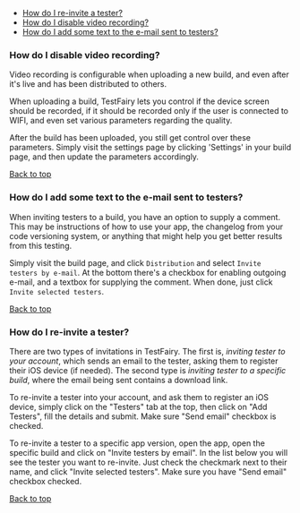 <a name="top"></a>

  * [How do I re-invite a tester?](#reinvite-tester)
  * [How do I disable video recording?](#disable-video)
  * [How do I add some text to the e-mail sent to testers?](#add-comment)

### <a name="disable-video"></a>How do I disable video recording?

Video recording is configurable when uploading a new build, and even after it's live and has been distributed to others.

When uploading a build, TestFairy lets you control if the device screen should be recorded, if it should be recorded only if the user is connected to WIFI, and even set various parameters regarding the quality.

After the build has been uploaded, you still get control over these parameters. Simply visit the settings page by clicking 'Settings' in your build page, and then update the parameters accordingly.

[Back to top](#top)

### <a name="add-comment"></a>How do I add some text to the e-mail sent to testers?

When inviting testers to a build, you have an option to supply a comment. This may be instructions of how to use your app, the changelog from your code versioning system, or anything that might help you get better results from this testing.

Simply visit the build page, and click `Distribution` and select `Invite testers by e-mail`. At the bottom there's a checkbox for enabling outgoing e-mail, and a textbox for supplying the comment. When done, just click `Invite selected testers`.

[Back to top](#top)

### <a name="reinvite-tester"></a>How do I re-invite a tester?

There are two types of invitations in TestFairy. The first is, *inviting tester to your account*, which sends an email to the tester, asking them to register their iOS device (if needed). The second type is *inviting tester to a specific build*, where the email being sent contains a download link.

To re-invite a tester into your account, and ask them to register an iOS device, simply click on the "Testers" tab at the top, then click on "Add Testers", fill the details and submit. Make sure "Send email" checkbox is checked.

To re-invite a tester to a specific app version, open the app, open the specific build and click on "Invite testers by email". In the list below you will see the tester you want to re-invite. Just check the checkmark next to their name, and click "Invite selected testers". Make sure you have "Send email" checkbox checked.

[Back to top](#top)
